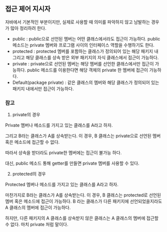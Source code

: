 ## 접근 제어 지시자

자바에서 기본적인 부분이지만, 실제로 사용할 때 의미를 파악하지 않고 남발하는 경우가 많아 정리하려 한다.

- public : public으로 선언된 멤버는 어떤 클래스에서라도 접근이 가능하다. public 메소드는 private 멤버와 프로그램 사이의 인터페이스 역할을 수행하기도 한다.
- protected : protected 멤버를 포함하는 클래스가 정의되어 있는 해당 패키지 내 그리고 해당 클래스를 상속 받은 외부 패키지의 자식 클래스에서 접근이 가능하다.
- private : private으로 선언된 멤버는 해당 멤버를 선언한 클래스에서만 접근이 가능하다. public 메소드를 이용한다면 해당 객체의 private 한 멤버에 접근이 가능하다.
- Default(package private) : 같은 클래스의 멤버와 해당 클래스가 정의되어 있는 패키지 내에서만 접근이 가능하다.

### 참고

1. private의 경우

Private 멤버나 메소드를 가지고 있는 클래스를 A라고 하자.

그리고 B라는 클래스가 A를 상속받는다. 이 경우, B 클래스는 private으로 선언된 멤버 혹은 메소드에 접근할 수 없다.

따라서 상속을 받더라도 private한 멤버에는 접근이 불가능 하다.

대신, public 메소드 통해 getter를 만들면 private 멤버를 사용할 수 있다.

2. protected의 경우

Protected 멤버나 메소드를 가지고 있는 클래스를 A라고 하자.

마찬가지로 B라는 클래스가 A를 상속받는다. 이 경우, B 클래스는 protected로 선언된 멤버 혹은 메소드에 접근이 가능하다. B 라는 클래스가 다른 패키지에 선언되었을지라도 A 클래스의 멤버에 접근이 가능하다.

하지만, 다른 패키지의 A 클래스를 상속받지 않은 클래스는 A 클래스의 멤버에 접근할 수 없다. 마치 private 처럼 말이다.
